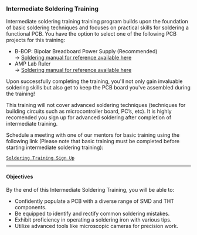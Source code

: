 ### Intermediate Soldering Training
Intermediate soldering training training program builds upon the foundation of basic soldering techniques and focuses on practical skills for soldering a functional PCB. You have the option to select one of the following PCB projects for this training:

- B-BOP: Bipolar Breadboard Power Supply (Recommended)\
    -> [Soldering manual for reference available here](https://github.com/Amp-Lab-at-VT/website/raw/master/docs/sold_docs/Intermediate%20Soldering%20Training%20Manual%20(Isolated%20Breadboard%20Bipolar%20Power%20Supply).pdf)
- AMP Lab Ruler \
    -> [Soldering manual for reference available here](https://github.com/Amp-Lab-at-VT/website/raw/master/docs/sold_docs/Intermediate%20Soldering%20Certification%20Manual%20(AMP%20Ruler).pdf)

Upon successfully completing the training, you'll not only gain invaluable soldering skills but also get to keep the PCB board you've assembled during the training!

This training will not cover advanced soldering techniques (techniques for building circuits such as microcontroller board, PC’s, etc). It is highly recomended you sign up for advanced soldering after completion of intermediate training.

Schedule a meeting with one of our mentors for basic training using the following link (Please note that basic training must be completed before starting intermediate soldering training):

<a class="button is-link" href="/soldering/booking">   

    Soldering Training Sign Up
</a>

___

#### Objectives
By the end of this Intermediate Soldering Training, you will be able to:

- Confidently populate a PCB with a diverse range of SMD and THT components.
- Be equipped to identify and rectify common soldering mistakes.
- Exhibit proficiency in operating a soldering iron with various tips.
- Utilize advanced tools like microscopic cameras for precision work.
